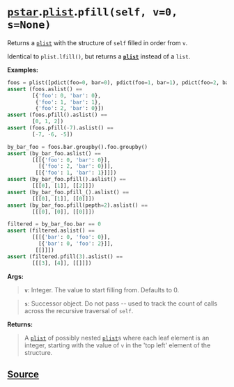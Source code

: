 # [`pstar`](./pstar.md).[`plist`](./pstar_plist.md).`pfill(self, v=0, s=None)`

Returns a [`plist`](./pstar_plist.md) with the structure of `self` filled in order from `v`.

Identical to `plist.lfill()`, but returns a **[`plist`](./pstar_plist.md)** instead of a `list`.

**Examples:**
```python
foos = plist([pdict(foo=0, bar=0), pdict(foo=1, bar=1), pdict(foo=2, bar=0)])
assert (foos.aslist() ==
        [{'foo': 0, 'bar': 0},
         {'foo': 1, 'bar': 1},
         {'foo': 2, 'bar': 0}])
assert (foos.pfill().aslist() ==
        [0, 1, 2])
assert (foos.pfill(-7).aslist() ==
        [-7, -6, -5])

by_bar_foo = foos.bar.groupby().foo.groupby()
assert (by_bar_foo.aslist() ==
        [[[{'foo': 0, 'bar': 0}],
          [{'foo': 2, 'bar': 0}]],
         [[{'foo': 1, 'bar': 1}]]])
assert (by_bar_foo.pfill().aslist() ==
        [[[0], [1]], [[2]]])
assert (by_bar_foo.pfill_().aslist() ==
        [[[0], [1]], [[0]]])
assert (by_bar_foo.pfill(pepth=2).aslist() ==
        [[[0], [0]], [[0]]])

filtered = by_bar_foo.bar == 0
assert (filtered.aslist() ==
        [[[{'bar': 0, 'foo': 0}],
          [{'bar': 0, 'foo': 2}]],
         [[]]])
assert (filtered.pfill(3).aslist() ==
        [[[3], [4]], [[]]])
```

**Args:**

>    **`v`**: Integer. The value to start filling from. Defaults to 0.

>    **`s`**: Successor object. Do not pass -- used to track the count of calls
>       across the recursive traversal of `self`.

**Returns:**

>    A [`plist`](./pstar_plist.md) of possibly nested [`plist`](./pstar_plist.md)s where each leaf element is an integer,
>    starting with the value of `v` in the 'top left' element of the structure.



## [Source](../pstar/pstar.py#L5201-L5253)